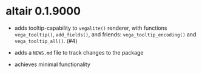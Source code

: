 # altair 0.1.9000

* adds tooltip-capability to `vegalite()` renderer, with functions `vega_tooltip()`, `add_fields()`, and friends: `vega_tooltip_encoding()` and `vega_tooltip_all()`. (#4) 

* adds a `NEWS.md` file to track changes to the package

* achieves minimal functionality
